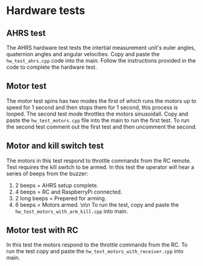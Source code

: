 # Hardware tests

## AHRS test
The AHRS hardware test tests the intertial measurement unit's euler angles, 
quaternion angles and angular velocities. Copy and paste the `hw_test_ahrs.cpp` 
code into the main. Follow the instructions provided in the code to complete the hardware test.
## Motor test
The motor test spins has two modes the first of which runs the motors up to speed for 1 second
and then stops them for 1 second, this process is looped. The second test mode throttles the motors sinusoidall.
Copy and paste the `hw_test_motors.cpp` file into the main to run the first test.
To run the second test comment out the first test and then uncomment the second. 
## Motor and kill switch test
The motors in this test respond to throttle commands from the RC remote. Test requires the kill switch to be armed.
In this test the operator will hear a series of beeps from the buzzer:
  1. 2 beeps = AHRS setup complete.
  2. 4 beeps = RC and RaspberryPi connected.
  3. 2 long beeps = Prepered for arming.
  4. 6 beeps = Motors armed. \n\n
To run the test, copy and paste the `hw_test_motors_with_arm_kill.cpp` into main.
## Motor test with RC
In this test the motors respond to the throttle commands from the RC.
To run the test copy and paste the `hw_test_motors_with_receiver.cpp` into main.
